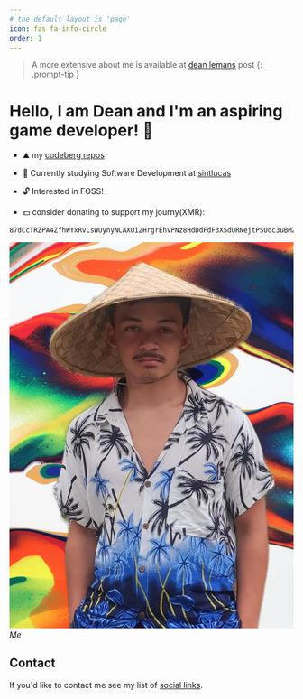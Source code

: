 ```yaml
---
# the default layout is 'page'
icon: fas fa-info-circle
order: 1
---
```

>A more extensive about me is available at [dean lemans](https://deanlemans.github.io/posts/Dean-Lemans/) post
{: .prompt-tip }
# Hello, I am Dean and I'm an aspiring game developer! 👋

- ⛰️ my [codeberg repos](https://codeberg.org/deanlemans)
- 🌱 Currently studying Software Development at [sintlucas](https://www.sintlucas.nl/)
- 🔓 Interested in FOSS!



- 💵 consider donating to support my journy(XMR): 
```
87dCcTRZPA4ZfhWYxRvCsWUynyNCAXUi2HrgrEhVPNz8HdDdFdF3X5dURNejtPSUdc3uBMZpri5D4PJqJwacXDa1AYahHQ5
```

![me](/assets/img/personal/avatar-2.jpg)
_Me_

## Contact

If you'd like to contact me see my list of [social links](https://linksta.cc/@Dean).